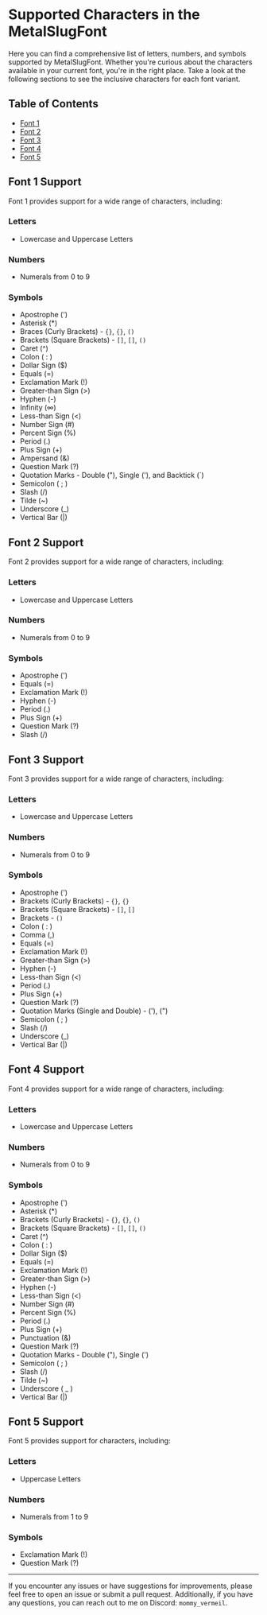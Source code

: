 # Supported Characters in the MetalSlugFont

Here you can find a comprehensive list of letters, numbers, and symbols supported by MetalSlugFont. Whether you're curious about the characters available in your current font, you're in the right place. Take a look at the following sections to see the inclusive characters for each font variant.

## Table of Contents
- [Font 1](#font-1-support)
- [Font 2](#font-2-support)
- [Font 3](#font-3-support)
- [Font 4](#font-4-support)
- [Font 5](#font-5-support)

## Font 1 Support

Font 1 provides support for a wide range of characters, including:

### Letters

- Lowercase and Uppercase Letters

### Numbers

- Numerals from 0 to 9

### Symbols

- Apostrophe (')
- Asterisk (*)
- Braces (Curly Brackets) - `{}`, `{}`, `()`
- Brackets (Square Brackets) - `[]`, `[]`, `()`
- Caret (^)
- Colon ( : )
- Dollar Sign ($)
- Equals (=)
- Exclamation Mark (!)
- Greater-than Sign (>)
- Hyphen (-)
- Infinity (∞)
- Less-than Sign (<)
- Number Sign (#)
- Percent Sign (%)
- Period (.)
- Plus Sign (+)
- Ampersand (&)
- Question Mark (?)
- Quotation Marks - Double ("), Single ('), and Backtick (`)
- Semicolon ( ; )
- Slash (/)
- Tilde (~)
- Underscore (_)
- Vertical Bar (|)

## Font 2 Support

Font 2 provides support for a wide range of characters, including:

### Letters

- Lowercase and Uppercase Letters

### Numbers

- Numerals from 0 to 9

### Symbols

- Apostrophe (')
- Equals (=)
- Exclamation Mark (!)
- Hyphen (-)
- Period (.)
- Plus Sign (+)
- Question Mark (?)
- Slash (/)

## Font 3 Support

Font 3 provides support for a wide range of characters, including:

### Letters

- Lowercase and Uppercase Letters

### Numbers

- Numerals from 0 to 9

### Symbols

- Apostrophe (')
- Brackets (Curly Brackets) - `{}`, `{}`
- Brackets (Square Brackets) - `[]`, `[]`
- Brackets - `()`
- Colon ( : )
- Comma (,)
- Equals (=)
- Exclamation Mark (!)
- Greater-than Sign (>)
- Hyphen (-)
- Less-than Sign (<)
- Period (.)
- Plus Sign (+)
- Question Mark (?)
- Quotation Marks (Single and Double) - ('), (")
- Semicolon ( ; )
- Slash (/)
- Underscore (_)
- Vertical Bar (|)

## Font 4 Support

Font 4 provides support for a wide range of characters, including:

### Letters

- Lowercase and Uppercase Letters

### Numbers

- Numerals from 0 to 9

### Symbols

- Apostrophe (')
- Asterisk (*)
- Brackets (Curly Brackets) - `{}`, `{}`, `()`
- Brackets (Square Brackets) - `[]`, `[]`, `()`
- Caret (^)
- Colon ( : )
- Dollar Sign ($)
- Equals (=)
- Exclamation Mark (!)
- Greater-than Sign (>)
- Hyphen (-)
- Less-than Sign (<)
- Number Sign (#)
- Percent Sign (%)
- Period (.)
- Plus Sign (+)
- Punctuation (&)
- Question Mark (?)
- Quotation Marks - Double ("), Single (')
- Semicolon ( ; )
- Slash (/)
- Tilde (~)
- Underscore ( _ )
- Vertical Bar (|)

## Font 5 Support

Font 5 provides support for characters, including:

### Letters

- Uppercase Letters

### Numbers

- Numerals from 1 to 9

### Symbols

- Exclamation Mark (!)
- Question Mark (?)

---

If you encounter any issues or have suggestions for improvements, please feel free to open an issue or submit a pull request. Additionally, if you have any questions, you can reach out to me on Discord: `mommy_vermeil`.
